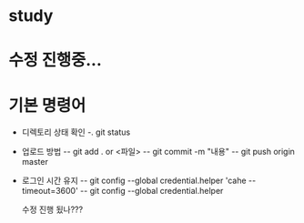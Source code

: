 # study

# 수정 진행중...

# 기본 명령어
- 디렉토리 상태 확인
  -. git status

- 업로드 방법
  -- git add . or <파일>
  -- git commit -m "내용"
  -- git push origin master

- 로그인 시간 유지
  -- git config --global credential.helper 'cahe --timeout=3600'
  -- git config --global credential.helper

  수정 진행 됬나???
